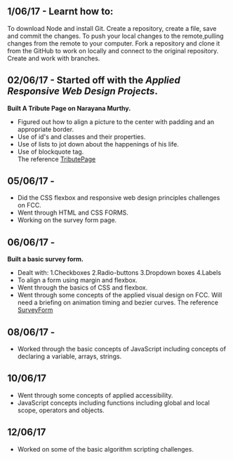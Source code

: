 ## 1/06/17 - Learnt how to:
 To download Node and install Git.
 Create a repository, create a file, save and commit the changes. 
 To push your local changes to the remote,pulling changes from the remote to your computer.
 Fork a repository and clone it from the GitHub to work on locally and connect to the original repository.
 Create and work with branches.


## 02/06/17 - Started off with the *Applied Responsive Web Design Projects*.
  **Built A Tribute Page on Narayana Murthy.**
   * Figured out how to align a picture to the center with padding and an appropriate border.
   * Use of id's and classes and their properties.
   * Use of lists to jot down about the happenings of his life.
   * Use of blockquote tag.  
   The reference [TributePage](https://codepen.io/nyha_15/pen/ZyzVGX)
   
## 05/06/17 - 
  * Did the CSS flexbox and responsive web design principles challenges on FCC.
  * Went through HTML and CSS FORMS.
  *  Working on the survey form page.


## 06/06/17 - 
  **Built a basic survey form.**
   * Dealt with:
      1.Checkboxes 2.Radio-buttons 3.Dropdown boxes 4.Labels
   * To align a form using margin and flexbox.
   * Went through the basics of CSS and flexbox.
   * Went through some concepts of the applied visual design on FCC. Will need a briefing on animation timing and bezier curves.
   The reference [SurveyForm](https://codepen.io/nyha_15/pen/YQPVJG)


## 08/06/17 -
  * Worked through the basic concepts of JavaScript including concepts of declaring a variable, arrays, strings.


## 10/06/17
 * Went through some concepts of applied accessibility.
 * JavaScript concepts including functions including global and local scope, operators and objects.


## 12/06/17
  * Worked on some of the basic algorithm scripting challenges.  
